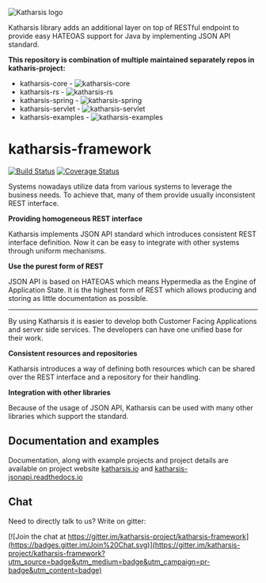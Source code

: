 
![Katharsis logo](http://katharsis.io/assets/img/engine_katharsis_github_4.png)

Katharsis library adds an additional layer on top of RESTful endpoint to provide easy HATEOAS support for Java by implementing JSON API standard.

**This repository is combination of multiple maintained separately repos in katharis-project:**
- katharsis-core - ![katharsis-core](http://githubbadges.com/star.svg?user=katharsis-project&repo=katharsis-core&style=flat)
- katharsis-rs - ![katharsis-rs](http://githubbadges.com/star.svg?user=katharsis-project&repo=katharsis-rs&style=flat)
- katharsis-spring - ![katharsis-spring](http://githubbadges.com/star.svg?user=katharsis-project&repo=katharsis-spring&style=flat)
- katharsis-servlet - ![katharsis-servlet](http://githubbadges.com/star.svg?user=katharsis-project&repo=katharsis-servlet&style=flat)
- katharsis-examples - ![katharsis-examples](http://githubbadges.com/star.svg?user=katharsis-project&repo=katharsis-examples&style=flat)


# katharsis-framework

[![Build Status](https://travis-ci.org/katharsis-project/katharsis-framework.svg?branch=develop)](https://travis-ci.org/katharsis-project/katharsis-framework)
[![Coverage Status](https://coveralls.io/repos/github/katharsis-project/katharsis-framework/badge.svg)](https://coveralls.io/github/katharsis-project/katharsis-framework)


Systems nowadays utilize data from various systems to leverage the business needs. To achieve that, many of them provide usually inconsistent REST interface.

__Providing homogeneous REST interface__

Katharsis implements JSON API standard which introduces consistent REST interface definition. Now it can be easy to integrate with other systems through uniform mechanisms.

__Use the purest form of REST__

JSON API is based on HATEOAS which means Hypermedia as the Engine of Application State. It is the highest form of REST which allows producing and storing as little documentation as possible.

---

By using Katharsis it is easier to develop both Customer Facing Applications and server side services. The developers can have one unified base for their work.

__Consistent resources and repositories__

Katharsis introduces a way of defining both resources which can be shared over the REST interface and a repository for their handling.

__Integration with other libraries__

Because of the usage of JSON API, Katharsis can be used with many other libraries which support the standard.


## Documentation and examples
Documentation, along with example projects and project details are available on project website [katharsis.io](http://katharsis.io) and [katharsis-jsonapi.readthedocs.io](http://katharsis-jsonapi.readthedocs.io/)


## Chat
Need to directly talk to us? Write on gitter: 

[![Join the chat at https://gitter.im/katharsis-project/katharsis-framework](https://badges.gitter.im/Join%20Chat.svg)](https://gitter.im/katharsis-project/katharsis-framework?utm_source=badge&utm_medium=badge&utm_campaign=pr-badge&utm_content=badge)
